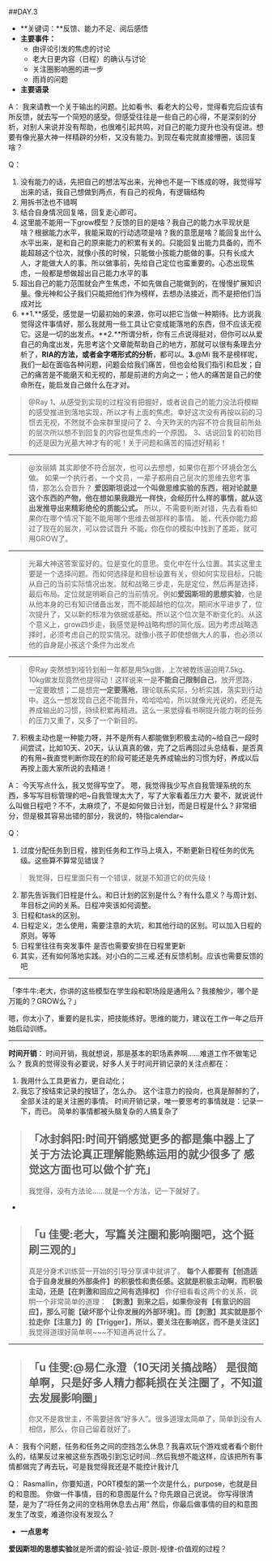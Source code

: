 ##DAY.3
+ **关键词：**反馈、能力不足、阅后感悟
+ **主要事件：**
    + 由评论引发的焦虑的讨论
    + 老大日更内容（日程）的确认与讨论
    + 关注圈影响圈的进一步
    + 雨肖的问题
+ **主要语录**

A：
我来请教一个关于输出的问题。比如看书、看老大的公号，觉得看完后应该有所反馈，就去写一个简短的感受。但感受往往是一些自己的心得，不是深刻的分析，对别人来说并没有帮助，也很难引起共鸣，对自己的能力提升也没有促进。想要有像光墓大神一样精辟的分析，又没有能力。到现在看完就直接懵圈，该回复啥？

Q：
1. 没有能力的话，先把自己的想法写出来，光神也不是一下练成的呀，我觉得写出来的话，我自己想做到两点，有自己的视角，有逻辑结构
2. 用拆书法也不错啊
3. 结合自身情况回复咯，回复走心即可。
4. 这里能不能用一下grow模型？反馈的目的是啥？我自己的能力水平现状是啥？根据能力水平，我能采取的行动选项是啥？我的意愿是啥？能回复出什么水平出来，是和自己的原来能力的积累有关的。只能回复出能力具备的，而不能超越这个位次，就像小孩的时候，只能做小孩能力能做的事。只有长成大人，才能做大人的事。所以做事前，先给自己定位也蛮重要的。心态出现焦虑，一般都是想做超出自己能力水平的事
5. 超出自己的能力范围就会产生焦虑，不如先做自己能做到的，在慢慢扩展知识量。像光神和公子我们只能把他们作为榜样，去想办法接近，而不是把他们当成对比
6. **1.**感受，感觉是一切最初始的来源，你可以把它当做一种期待。比方说我觉得这件事情好，那么我就用一些工具让它变成能落地的东西，但不应该无视它。这是一切的出发点。**2.**所谓分析，你有三点说得挺对，但你可以从爱自己的角度出发，先思考这个文章能帮助自己的地方，那就可以很有条理去分析了，**RIA的方法，或者金字塔形式的分析**，都可以。**3.**@Mi 我不是榜样呢，我们一起在面临各种问题，问题会给我们痛苦，但也会给我们指引和启发；自己的痛苦是不能磨灭和无视的，那是前进的方向之一；他人的痛苦是自己的使命所在，能启发自己做什么在才对。

> @Ray 
1、从感受到实现的过程没有把握好，或者说自己的能力没法将模糊的感受推进到落地实现，所以才有上面的焦虑。幸好这次没有再按以前的习惯去无视，不然就不会来群里提问了
2、今天昨天的内容不符合我目前所处的层次所以想不到回复的内容也是焦虑的一个原因。
3、话说回复的初始目的还是因为光墓大神才有的呢！关于问题和痛苦的描述好精彩！
- - - - -
> @汝丽婧 
其实即使不符合层次，也可以去想想，如果你在那个环境会怎么做。
如果一个执行者，一个文员，一辈子都用自己层次的思维去思考事情，那怎么会晋升？
**爱因斯坦说过一个叫做思维实验的东西，相对论就是这个东西的产物，他在想如果我跟光一样快，会经历什么样的事情，就从这出发推导出来精彩绝伦的质能公式。**
所以，不需要判断对错，先去看看如果你在哪个情况下能不能用哪个思维去做那样的事情。
能，代表你能力超过了现在的层次，可以尝试晋升
不能，你在你的模拟中找到了差距，就可用GROW了。
- - - - --
> 光幕大神这答案蛮好的。位是变化的意思。变化中在什么位置。其实这里主要是一个选择问题。而如何选择是和目标设置有关，但如何实现目标，只能从自己的当前实际情况出发。就和战略三步走，先是定位，然后再是选择，最后布局。定位就是明晰自己的当前情况。例如**爱因斯坦的思想实验**，也是从他本身的已有知识储备出发，而不能超越他的位次。期间水平进步了，位次提升了，又以新的标准为依据或基础。所以这个位次是不断变化的。从这个意义上，grow四步走，我感觉是种战略构想的简化版。因为考虑战略选择时，必须考虑自己的现实情况。就像小孩子即使想做大人的事，也必须以他的自身是小孩这个条件为出发点
- - - - --
> @Ray 突然想到哑铃划船一年都是用5kg做，上次被教练逼迫用7.5kg、10kg做发现竟然也提得动！这样说来一是**不能自己限制自己**，放开思路，一定要敢想；二是想完**一定要落地**，理论联系实际，分析实践，落实到行动中。这么一想发现自己还不能晋升，哈哈哈哈，所以就像光光说的，还是先养成输出的习惯，持续积累再精进。这么一来觉得看书啊提升能力啊的任务的压力又重了，又多了一个新目的。


7. 积极主动也是一种能力呀，并不是所有人都能做到积极主动的~给自己一段时间尝试，比如10天、20天，认认真真的做，完了之后再回过头总结看，是否真的有用~我直觉判断你现在的阶段可能还是先养成输出的习惯为好，养成以后再按上面大家所说的去精进！

A：
今天写点什么，我又觉得写空了。
嗯，我觉得我少写点自我管理系统的东西，多写写目标管理的吧~自我管理太大了，写了大家看着压力大
要不，就说说什么叫做日程吧？不不，太麻烦了，不是如何做日计划，而是日程是什么？非常细分，但是极其容易出错的部分，我说的，特指calendar~

Q：
1. 过度分配任务到日程，接到任务和工作马上填入，不断更新日程任务的优先级。这些算不算常见错误？
> 我觉得，日程里面只有一个错误，就是不知道它的优先级！

2. 那先告诉我们日程是什么。和日计划的区别是什么？有什么意义？与周计划、年目标之间的关系。日程冲突该如何调整。
3. 日程和task的区别。
4. 日程定义，怎么使用，需要注意的大坑，和其他行动的区别。可以加入日程的原则。等等
5. 日程里往往有突发事件 是否也需要安排在日程里更新
6. 其实，还有如何落地实践。对小白的二三戒.还有反馈机制。应该也需要反馈的吧

- - - - - - - - - - - - - - -

「李牛牛:老大，你讲的这些模型在学生段和职场段是通用么？我接触少，哪个是万能的？GROW么？」

嗯，你太小了，重要的是扎实，把技能练好。思维的能力，建议在工作一年之后开始启动训练。

- - - - - - - - - - - - - - -

**时间开销**：
时间开销，我就想说，那是基本的职场素养啊……难道工作不做笔记么？
我真的觉得没有必要说，好多人关于时间开销记录的关注点都在：
1. 我用什么工具更省力，更自动化；
2. 我忘了按结束记录的按钮了，怎么办。
这个注意力的投向，也真是醉醉的了，全部关注的是关注圈的事情。
时间开销记录，唯一要思考的事情就是：记录一下，而已。
简单的事情都被头脑复杂的人搞复杂了

>「冰封斜阳:时间开销感觉更多的都是集中器上了 关于方法论真正理解能熟练运用的就少很多了 感觉这方面也可以做个扩充」
> ----
>我觉得，没有方法论……就是一个方法，记一下就好了。



-
>
> 「u 佳雯:老大，写篇关注圈和影响圈吧，这个挺刷三观的」
> ---
> 真是分身术训练营一开始的引导分享课中就讲了。
**每个人都要有【创造适合于自身发展的外部条件】的积极性和责任感。这就是积极主动啊，而积极主动，还是【在刺激和回应之间有选择权】**
你仔细看看这两个的关系，说明一个非常简单的道理：
**【刺激】到来之后，如果你没有【有意识的回应】，那么可能【破坏那个让你发展的外部环境】。而【刺激】其实就是那个拉走你【注意力】的【Trigger】，所以，要关注在影响区，而不是关注区】**
我觉得道理好简单啊~~~不知道再说什么了。

- - - - --

> 「u 佳雯:@易仁永澄（10天闭关搞战略） 是很简单啊，只是好多人精力都耗损在关注圈了，不知道去发展影响圈」
> ----
> 你又不是救世主，不需要拯救“好多人”。很多道理太简单了，简单到没有人相信，那么，你自己留着就好了。

A：
我有个问题，任务和任务之间的空挡怎么休息？我喜欢玩个游戏或者看个剧什么的，结果反过来被这些东西吸引到忘记时间…然后我想不能这样，应该把所有事情都做完了再去玩，可是我觉得我还是不能控计我计几

Q：
Rasmallin，你要知道，PORT模型的第一个次是什么，purpose，也就是目的和意图。
你做一件事情，目的和意图是什么？你先跟自己说说。
你写得很清楚，是为了“将任务之间的空档用休息去占用”
然后，你最后做事情的目的和意图发生了改变，难道你没有发现么？


+ **一点思考**

**爱因斯坦的思想实验**就是所谓的假设-验证-原则-规律-价值观的过程？